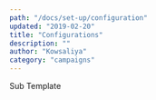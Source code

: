 ```yaml
---
path: "/docs/set-up/configuration"
updated: "2019-02-20"
title: "Configurations"
description: ""
author: "Kowsaliya"
category: "campaigns"
---
```



Sub Template